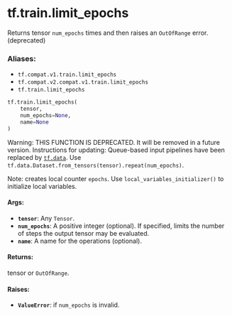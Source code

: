 <div itemscope itemtype="http://developers.google.com/ReferenceObject">
<meta itemprop="name" content="tf.train.limit_epochs" />
<meta itemprop="path" content="Stable" />
</div>

# tf.train.limit_epochs

Returns tensor `num_epochs` times and then raises an `OutOfRange` error. (deprecated)

### Aliases:

* `tf.compat.v1.train.limit_epochs`
* `tf.compat.v2.compat.v1.train.limit_epochs`
* `tf.train.limit_epochs`

``` python
tf.train.limit_epochs(
    tensor,
    num_epochs=None,
    name=None
)
```

<!-- Placeholder for "Used in" -->

Warning: THIS FUNCTION IS DEPRECATED. It will be removed in a future version.
Instructions for updating:
Queue-based input pipelines have been replaced by <a href="../../tf/data.md"><code>tf.data</code></a>. Use `tf.data.Dataset.from_tensors(tensor).repeat(num_epochs)`.

Note: creates local counter `epochs`. Use `local_variables_initializer()` to
initialize local variables.

#### Args:


* <b>`tensor`</b>: Any `Tensor`.
* <b>`num_epochs`</b>: A positive integer (optional).  If specified, limits the number
  of steps the output tensor may be evaluated.
* <b>`name`</b>: A name for the operations (optional).


#### Returns:

tensor or `OutOfRange`.



#### Raises:


* <b>`ValueError`</b>: if `num_epochs` is invalid.
